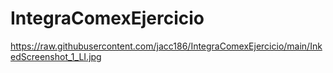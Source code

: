 # IntegraComexEjercicio

https://raw.githubusercontent.com/jacc186/IntegraComexEjercicio/main/InkedScreenshot_1_LI.jpg
